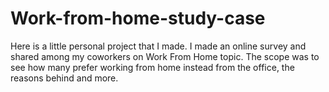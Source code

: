 # Work-from-home-study-case
Here is a little personal project that I made. I made an online survey and shared among my coworkers on Work From Home topic. The scope was to see how many prefer working from home instead from the office, the reasons behind and more.
